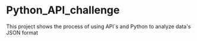 # Python_API_challenge
This project shows the process of using API´s and Python to analyze data's JSON format
